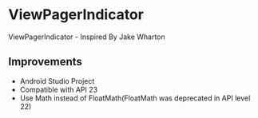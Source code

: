 # ViewPagerIndicator

ViewPagerIndicator - Inspired By Jake Wharton

## Improvements
- Android Studio Project
- Compatible with API 23
- Use Math instead of FloatMath(FloatMath was deprecated in API level 22)
